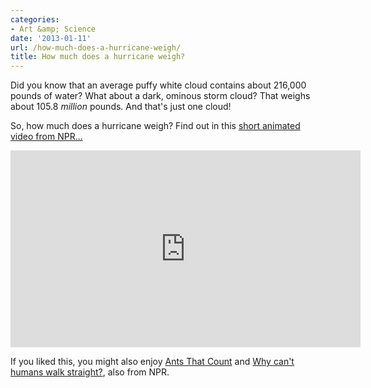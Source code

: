 ```yaml
---
categories:
- Art &amp; Science
date: '2013-01-11'
url: /how-much-does-a-hurricane-weigh/
title: How much does a hurricane weigh?
---
```


Did you know that an average puffy white cloud contains about 216,000 pounds of water? What about a dark, ominous storm cloud? That weighs about 105.8 <em>million</em> pounds. And that's just one cloud!

So, how much does a hurricane weigh? Find out in this <a href="https://vimeo.com/15395389">short animated video from NPR...</a>

<iframe src="https://player.vimeo.com/video/15395389?color=EB6933" width="560" height="315" frameborder="0" webkitAllowFullScreen mozallowfullscreen allowFullScreen></iframe>

If you liked this, you might also enjoy <a href="https://gomakethings.com/ants-that-count/">Ants That Count</a> and <a href="https://gomakethings.com/why-cant-humans-walk-straight/">Why can't humans walk straight?</a>, also from NPR.
